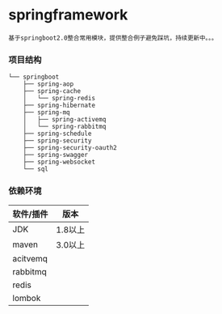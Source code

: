 # springframework
    基于springboot2.0整合常用模块，提供整合例子避免踩坑，持续更新中。。。
    
### 项目结构
```
└── springboot
    ├── spring-aop
    ├── spring-cache
    │   └── spring-redis
    ├── spring-hibernate
    ├── spring-mq
    │   ├── spring-activemq
    │   └── spring-rabbitmq
    ├── spring-schedule
    ├── spring-security
    ├── spring-security-oauth2
    ├── spring-swagger
    ├── spring-websocket
    └── sql
```
### 依赖环境
|  软件/插件  | 版本  |
|  ----  | ----  |
| JDK    | 1.8以上 |
| maven  | 3.0以上 |
| acitvemq |  |
| rabbitmq |  |
| redis  |  |
| lombok |  |
